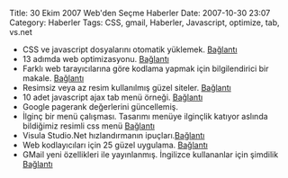 Title: 30 Ekim 2007 Web&#039;den Seçme Haberler
Date: 2007-10-30 23:07
Category: Haberler
Tags: CSS, gmail, Haberler, Javascript, optimize, tab, vs.net

-   CSS ve javascript dosyalarını otomatik yüklemek. [Bağlantı][]
-   13 adımda web optimizasyonu. [Bağlantı][1]
-   Farklı web tarayıcılarına göre kodlama yapmak için bilgilendirici
    bir makale. [Bağlantı][2]
-   Resimsiz veya az resim kullanılmış güzel siteler. [Bağlantı][3]
-   10 adet javascript ajax tab menü örneği. [Bağlantı][4]
-   Google pagerank değerlerini güncellemiş.
-   İlginç bir menü çalışması. Tasarımı menüye ilginçlik katıyor aslında
    bildiğimiz resimli css menü [Bağlantı][5]
-   Visula Studio.Net hızlandırmanın ipuçları.[Bağlantı][6]
-   Web kodlayıcıları için 25 güzel uygulama. [Bağlantı][7]
-   GMail yeni özellikleri ile yayınlanmış. İngilizce kullananlar için
    şimdilik [Bağlantı][8]

</p>

  [Bağlantı]: http://www.javascriptkit.com/javatutors/loadjavascriptcss.shtml
    "css ve javascript otomatik olarak yüklemek"
  [1]: http://www.sitepoint.com/article/web-site-optimization-steps
    "web optimizasyonu"
  [2]: http://www.designvitality.com/blog/2007/10/designing-for-every-browser-how-to-make-your-site-fully-cross-browser-compatible/
    "tarayıcılar"
  [3]: http://fadtastic.net/2007/10/25/beautiful-sites-with-no-or-very-few-images/
    "resimsiz siteler"
  [4]: http://tutorialblog.org/10-javascript-ajax-tabs/ "tab menu "
  [5]: http://www.webdesignerwall.com/tutorials/advanced-css-menu/
    "Bağlantı"
  [6]: http://dotnettipoftheday.org/tips/speedup_visual_studio.aspx
    "vs.net"
  [7]: http://tutorialblog.org/25-code-snippets-for-web-designers-part7/
    "Bağlantı"
  [8]: http://googlesystem.blogspot.com/2007/10/gmails-new-version-is-now-available.html
    "Gmail yenilendi"
